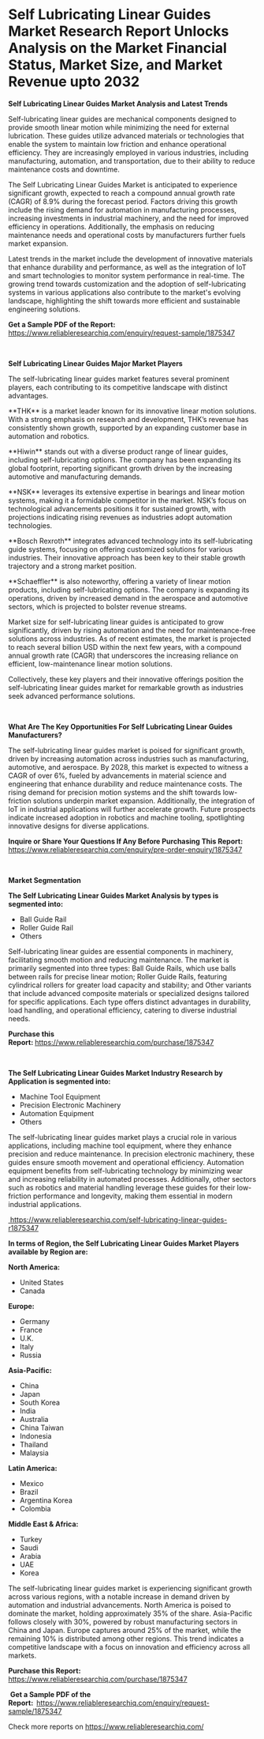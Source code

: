 <p><h1>Self Lubricating Linear Guides Market Research Report Unlocks Analysis on the Market Financial Status, Market Size, and Market Revenue upto 2032</h1></p><p><strong>Self Lubricating Linear Guides Market Analysis and Latest Trends</strong></p>
<p><p>Self-lubricating linear guides are mechanical components designed to provide smooth linear motion while minimizing the need for external lubrication. These guides utilize advanced materials or technologies that enable the system to maintain low friction and enhance operational efficiency. They are increasingly employed in various industries, including manufacturing, automation, and transportation, due to their ability to reduce maintenance costs and downtime.</p><p>The Self Lubricating Linear Guides Market is anticipated to experience significant growth, expected to reach a compound annual growth rate (CAGR) of 8.9% during the forecast period. Factors driving this growth include the rising demand for automation in manufacturing processes, increasing investments in industrial machinery, and the need for improved efficiency in operations. Additionally, the emphasis on reducing maintenance needs and operational costs by manufacturers further fuels market expansion.</p><p>Latest trends in the market include the development of innovative materials that enhance durability and performance, as well as the integration of IoT and smart technologies to monitor system performance in real-time. The growing trend towards customization and the adoption of self-lubricating systems in various applications also contribute to the market's evolving landscape, highlighting the shift towards more efficient and sustainable engineering solutions.</p></p>
<p><strong>Get a Sample PDF of the Report:&nbsp;</strong> <a href="https://www.reliableresearchiq.com/enquiry/request-sample/1875347?utm_campaign=2802&utm_medium=2&utm_source=Github&utm_content=ia&utm_term=28022025&utm_id=self-lubricating-linear-guides">https://www.reliableresearchiq.com/enquiry/request-sample/1875347</a></p>
<p>&nbsp;</p>
<p><strong>Self Lubricating Linear Guides Major Market Players</strong></p>
<p><p>The self-lubricating linear guides market features several prominent players, each contributing to its competitive landscape with distinct advantages. </p><p>**THK** is a market leader known for its innovative linear motion solutions. With a strong emphasis on research and development, THK’s revenue has consistently shown growth, supported by an expanding customer base in automation and robotics.</p><p>**Hiwin** stands out with a diverse product range of linear guides, including self-lubricating options. The company has been expanding its global footprint, reporting significant growth driven by the increasing automotive and manufacturing demands.</p><p>**NSK** leverages its extensive expertise in bearings and linear motion systems, making it a formidable competitor in the market. NSK’s focus on technological advancements positions it for sustained growth, with projections indicating rising revenues as industries adopt automation technologies.</p><p>**Bosch Rexroth** integrates advanced technology into its self-lubricating guide systems, focusing on offering customized solutions for various industries. Their innovative approach has been key to their stable growth trajectory and a strong market position.</p><p>**Schaeffler** is also noteworthy, offering a variety of linear motion products, including self-lubricating options. The company is expanding its operations, driven by increased demand in the aerospace and automotive sectors, which is projected to bolster revenue streams.</p><p>Market size for self-lubricating linear guides is anticipated to grow significantly, driven by rising automation and the need for maintenance-free solutions across industries. As of recent estimates, the market is projected to reach several billion USD within the next few years, with a compound annual growth rate (CAGR) that underscores the increasing reliance on efficient, low-maintenance linear motion solutions.</p><p>Collectively, these key players and their innovative offerings position the self-lubricating linear guides market for remarkable growth as industries seek advanced performance solutions.</p></p>
<p>&nbsp;</p>
<p><strong>What Are The Key Opportunities For Self Lubricating Linear Guides Manufacturers?</strong></p>
<p><p>The self-lubricating linear guides market is poised for significant growth, driven by increasing automation across industries such as manufacturing, automotive, and aerospace. By 2028, this market is expected to witness a CAGR of over 6%, fueled by advancements in material science and engineering that enhance durability and reduce maintenance costs. The rising demand for precision motion systems and the shift towards low-friction solutions underpin market expansion. Additionally, the integration of IoT in industrial applications will further accelerate growth. Future prospects indicate increased adoption in robotics and machine tooling, spotlighting innovative designs for diverse applications.</p></p>
<p><strong>Inquire or Share Your Questions If Any Before Purchasing This Report:</strong> <a href="https://www.reliableresearchiq.com/enquiry/pre-order-enquiry/1875347?utm_campaign=2802&utm_medium=2&utm_source=Github&utm_content=ia&utm_term=28022025&utm_id=self-lubricating-linear-guides">https://www.reliableresearchiq.com/enquiry/pre-order-enquiry/1875347</a></p>
<p>&nbsp;</p>
<p><strong>Market Segmentation</strong></p>
<p><strong>The Self Lubricating Linear Guides Market Analysis by types is segmented into:</strong></p>
<p><ul><li>Ball Guide Rail</li><li>Roller Guide Rail</li><li>Others</li></ul></p>
<p><p>Self-lubricating linear guides are essential components in machinery, facilitating smooth motion and reducing maintenance. The market is primarily segmented into three types: Ball Guide Rails, which use balls between rails for precise linear motion; Roller Guide Rails, featuring cylindrical rollers for greater load capacity and stability; and Other variants that include advanced composite materials or specialized designs tailored for specific applications. Each type offers distinct advantages in durability, load handling, and operational efficiency, catering to diverse industrial needs.</p></p>
<p><strong>Purchase this Report:&nbsp;</strong><a href="https://www.reliableresearchiq.com/purchase/1875347?utm_campaign=2802&utm_medium=2&utm_source=Github&utm_content=ia&utm_term=28022025&utm_id=self-lubricating-linear-guides">https://www.reliableresearchiq.com/purchase/1875347</a></p>
<p>&nbsp;</p>
<p><strong>The Self Lubricating Linear Guides Market Industry Research by Application is segmented into:</strong></p>
<p><ul><li>Machine Tool Equipment</li><li>Precision Electronic Machinery</li><li>Automation Equipment</li><li>Others</li></ul></p>
<p><p>The self-lubricating linear guides market plays a crucial role in various applications, including machine tool equipment, where they enhance precision and reduce maintenance. In precision electronic machinery, these guides ensure smooth movement and operational efficiency. Automation equipment benefits from self-lubricating technology by minimizing wear and increasing reliability in automated processes. Additionally, other sectors such as robotics and material handling leverage these guides for their low-friction performance and longevity, making them essential in modern industrial applications.</p></p>
<p><a href="https://www.reliableresearchiq.com/self-lubricating-linear-guides-r1875347?utm_campaign=2802&utm_medium=2&utm_source=Github&utm_content=ia&utm_term=28022025&utm_id=self-lubricating-linear-guides">&nbsp;https://www.reliableresearchiq.com/self-lubricating-linear-guides-r1875347</a></p>
<p><strong>In terms of Region, the Self Lubricating Linear Guides Market Players available by Region are:</strong></p>
<p>
    <p> <strong> North America: </strong>
        <ul>
            <li>United States</li>
            <li>Canada</li>
        </ul>
        </p> 
    <p> <strong> Europe: </strong>
        <ul>
            <li>Germany</li>
            <li>France</li>
            <li>U.K.</li>
            <li>Italy</li>
            <li>Russia</li>
        </ul>
        </p> 
    <p> <strong> Asia-Pacific: </strong>
        <ul>
            <li>China</li>
            <li>Japan</li>
            <li>South Korea</li>
            <li>India</li>
            <li>Australia</li>
            <li>China Taiwan</li>
            <li>Indonesia</li>
            <li>Thailand</li>
            <li>Malaysia</li>
        </ul>
        </p> 
    <p> <strong> Latin America: </strong>
        <ul>
            <li>Mexico</li>
            <li>Brazil</li>
            <li>Argentina Korea</li>
            <li>Colombia</li>
        </ul>
        </p> 
    <p> <strong> Middle East & Africa: </strong>
        <ul>
            <li>Turkey</li>
            <li>Saudi</li>
            <li>Arabia</li>
            <li>UAE</li>
            <li>Korea</li>
        </ul>
    </p>
    </p>
<p><p>The self-lubricating linear guides market is experiencing significant growth across various regions, with a notable increase in demand driven by automation and industrial advancements. North America is poised to dominate the market, holding approximately 35% of the share. Asia-Pacific follows closely with 30%, powered by robust manufacturing sectors in China and Japan. Europe captures around 25% of the market, while the remaining 10% is distributed among other regions. This trend indicates a competitive landscape with a focus on innovation and efficiency across all markets.</p></p>
<p><strong>Purchase this Report: </strong><a href="https://www.reliableresearchiq.com/purchase/1875347?utm_campaign=2802&utm_medium=2&utm_source=Github&utm_content=ia&utm_term=28022025&utm_id=self-lubricating-linear-guides">https://www.reliableresearchiq.com/purchase/1875347</a></p>
<p>&nbsp;<strong>Get a Sample PDF of the Report:&nbsp;&nbsp;</strong><a href="https://www.reliableresearchiq.com/enquiry/request-sample/1875347?utm_campaign=2802&utm_medium=2&utm_source=Github&utm_content=ia&utm_term=28022025&utm_id=self-lubricating-linear-guides">https://www.reliableresearchiq.com/enquiry/request-sample/1875347</a></p>
<p><strong></strong></p>
<p>Check more reports on <a href="https://www.reliableresearchiq.com/?utm_campaign=2802&utm_medium=2&utm_source=Github&utm_content=ia&utm_term=28022025&utm_id=self-lubricating-linear-guides">https://www.reliableresearchiq.com/</a></p>